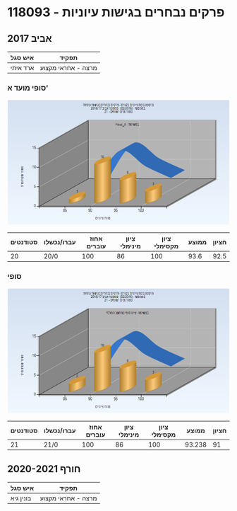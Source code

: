 # 118093 - פרקים נבחרים בגישות עיוניות

## אביב 2017

| איש סגל | תפקיד |
| ---- | ---- |
| ארד איתי | מרצה - אחראי מקצוע |

### סופי מועד א'

![201602 Final_A](201602/Final_A.png)

| סטודנטים | עברו/נכשלו | אחוז עוברים | ציון מינימלי | ציון מקסימלי | ממוצע | חציון |
| ---- | ---- | ---- | ---- | ---- | ---- | ---- |
| 20 | 20/0 | 100 | 86 | 100 | 93.6 | 92.5 |

### סופי

![201602 Finals](201602/Finals.png)

| סטודנטים | עברו/נכשלו | אחוז עוברים | ציון מינימלי | ציון מקסימלי | ממוצע | חציון |
| ---- | ---- | ---- | ---- | ---- | ---- | ---- |
| 21 | 21/0 | 100 | 86 | 100 | 93.238 | 91 |

## חורף 2020-2021

| איש סגל | תפקיד |
| ---- | ---- |
| בונין גיא | מרצה - אחראי מקצוע |

